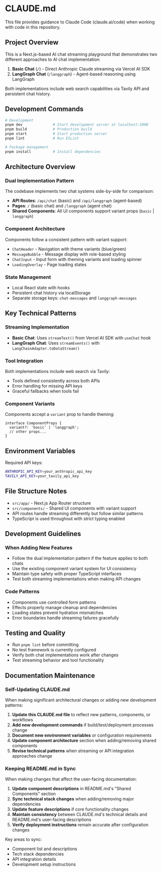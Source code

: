 # CLAUDE.md

This file provides guidance to Claude Code (claude.ai/code) when working with code in this repository.

## Project Overview

This is a Next.js-based AI chat streaming playground that demonstrates two different approaches to AI chat implementation:

1. **Basic Chat** (`/`) - Direct Anthropic Claude streaming via Vercel AI SDK
2. **LangGraph Chat** (`/langgraph`) - Agent-based reasoning using LangGraph

Both implementations include web search capabilities via Tavily API and persistent chat history.

## Development Commands

```bash
# Development
pnpm dev              # Start development server at localhost:3000
pnpm build            # Production build
pnpm start            # Start production server
pnpm lint             # Run ESLint

# Package management
pnpm install          # Install dependencies
```

## Architecture Overview

### Dual Implementation Pattern
The codebase implements two chat systems side-by-side for comparison:

- **API Routes**: `/api/chat` (basic) and `/api/langgraph` (agent-based)
- **Pages**: `/` (basic chat) and `/langgraph` (agent chat)
- **Shared Components**: All UI components support variant props (`basic` | `langgraph`)

### Component Architecture
Components follow a consistent pattern with variant support:
- `ChatHeader` - Navigation with theme variants (blue/green)
- `MessageBubble` - Message display with role-based styling
- `ChatInput` - Input form with theming variants and loading spinner
- `LoadingOverlay` - Page loading states

### State Management
- Local React state with hooks
- Persistent chat history via localStorage
- Separate storage keys: `chat-messages` and `langgraph-messages`

## Key Technical Patterns

### Streaming Implementation
- **Basic Chat**: Uses `streamText()` from Vercel AI SDK with `useChat` hook
- **LangGraph Chat**: Uses `streamEvents()` with `LangChainAdapter.toDataStream()`

### Tool Integration
Both implementations include web search via Tavily:
- Tools defined consistently across both APIs
- Error handling for missing API keys
- Graceful fallbacks when tools fail

### Component Variants
Components accept a `variant` prop to handle theming:
```tsx
interface ComponentProps {
  variant?: 'basic' | 'langgraph';
  // other props...
}
```

## Environment Variables

Required API keys:
```bash
ANTHROPIC_API_KEY=your_anthropic_api_key
TAVILY_API_KEY=your_tavily_api_key
```

## File Structure Notes

- `src/app/` - Next.js App Router structure
- `src/components/` - Shared UI components with variant support
- API routes handle streaming differently but follow similar patterns
- TypeScript is used throughout with strict typing enabled

## Development Guidelines

### When Adding New Features
- Follow the dual implementation pattern if the feature applies to both chats
- Use the existing component variant system for UI consistency
- Maintain type safety with proper TypeScript interfaces
- Test both streaming implementations when making API changes

### Code Patterns
- Components use controlled form patterns
- Effects properly manage cleanup and dependencies
- Loading states prevent hydration mismatches
- Error boundaries handle streaming failures gracefully

## Testing and Quality

- Run `pnpm lint` before committing
- No test framework is currently configured
- Verify both chat implementations work after changes
- Test streaming behavior and tool functionality

## Documentation Maintenance

### Self-Updating CLAUDE.md
When making significant architectural changes or adding new development patterns:

1. **Update this CLAUDE.md file** to reflect new patterns, components, or workflows
2. **Add new development commands** if build/test/deployment processes change
3. **Document new environment variables** or configuration requirements
4. **Update component architecture** section when adding/removing shared components
5. **Revise technical patterns** when streaming or API integration approaches change

### Keeping README.md in Sync
When making changes that affect the user-facing documentation:

1. **Update component descriptions** in README.md's "Shared Components" section
2. **Sync technical stack changes** when adding/removing major dependencies
3. **Update feature descriptions** if core functionality changes
4. **Maintain consistency** between CLAUDE.md's technical details and README.md's user-facing descriptions
5. **Verify deployment instructions** remain accurate after configuration changes

Key areas to sync:
- Component list and descriptions
- Tech stack dependencies
- API integration details
- Development setup instructions